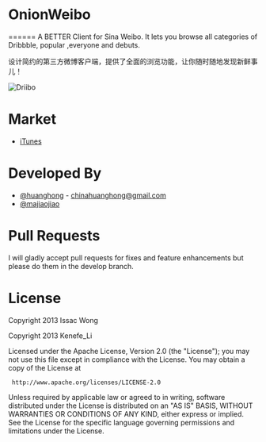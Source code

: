 # OnionWeibo
======
A BETTER Client for Sina Weibo. 
It lets you browse all categories of Dribbble, popular ,everyone and debuts.

设计简约的第三方微博客户端，提供了全面的浏览功能，让你随时随地发现新鲜事儿！

![Driibo](https://raw.github.com/BBC6BAE9/OnionWeibo/master/art/pic1.png)

Market
============
* [iTunes](https://play.google.com/store/apps/details?id=com.refactech.driibo)


Developed By
============
* [@huanghong](http://weibo.com/BBC6BAE9) - <chinahuanghong@gmail.com>
* [@majiaojiao](http://weibo.com/u/2300354152?refer_flag=1001030102_&is_all=1)

Pull Requests
===
I will gladly accept pull requests for fixes and feature enhancements but please do them in the develop branch.


License
============

   Copyright 2013 Issac Wong
   
   Copyright 2013 Kenefe_Li 

   Licensed under the Apache License, Version 2.0 (the "License");
   you may not use this file except in compliance with the License.
   You may obtain a copy of the License at

     http://www.apache.org/licenses/LICENSE-2.0

   Unless required by applicable law or agreed to in writing, software
   distributed under the License is distributed on an "AS IS" BASIS,
   WITHOUT WARRANTIES OR CONDITIONS OF ANY KIND, either express or implied.
   See the License for the specific language governing permissions and
   limitations under the License.

